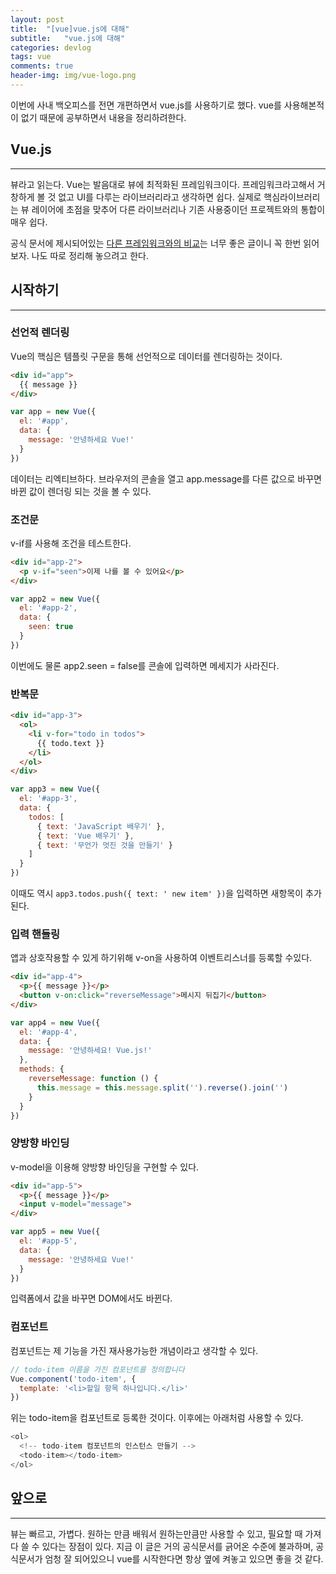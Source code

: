 ```yaml
---
layout: post
title:  "[vue]vue.js에 대해"
subtitle:   "vue.js에 대해"
categories: devlog
tags: vue
comments: true
header-img: img/vue-logo.png
---
```


이번에 사내 백오피스를 전면 개편하면서 vue.js를 사용하기로 했다. vue를 사용해본적이 없기 때문에 공부하면서 내용을 정리하려한다.

## Vue.js

---

뷰라고 읽는다. Vue는 발음대로 뷰에 최적화된 프레임워크이다. 프레임워크라고해서 거창하게 볼 것 없고 UI를 다루는 라이브러리라고 생각하면 쉽다. 실제로 핵심라이브러리는 뷰 레이어에 초점을 맞추어 다른 라이브러리나 기존 사용중이던 프로젝트와의 통합이 매우 쉽다.

공식 문서에 제시되어있는 [다른 프레임워크와의 비교](https://kr.vuejs.org/v2/guide/comparison.html)는 너무 좋은 글이니 꼭 한번 읽어보자. 나도 따로 정리해 놓으려고 한다.

## 시작하기

---

### 선언적 렌더링

Vue의 핵심은 템플릿 구문을 통해 선언적으로 데이터를 렌더링하는 것이다.

```html
<div id="app">
  {{ message }}
</div>
```

```js
var app = new Vue({
  el: '#app',
  data: {
    message: '안녕하세요 Vue!'
  }
})
```

데이터는 리엑티브하다. 브라우저의 콘솔을 열고 app.message를 다른 값으로 바꾸면 바뀐 값이 렌더링 되는 것을 볼 수 있다.

### 조건문

v-if를 사용해 조건을 테스트한다.

```html
<div id="app-2">
  <p v-if="seen">이제 나를 볼 수 있어요</p>
</div>
```

```js
var app2 = new Vue({
  el: '#app-2',
  data: {
    seen: true
  }
})
```

이번에도 물론 app2.seen = false를 콘솔에 입력하면 메세지가 사라진다.

### 반복문

```html
<div id="app-3">
  <ol>
    <li v-for="todo in todos">
      {{ todo.text }}
    </li>
  </ol>
</div>
```

```js
var app3 = new Vue({
  el: '#app-3',
  data: {
    todos: [
      { text: 'JavaScript 배우기' },
      { text: 'Vue 배우기' },
      { text: '무언가 멋진 것을 만들기' }
    ]
  }
})
```

이때도 역시 `app3.todos.push({ text: ' new item' })`을 입력하면 새항목이 추가된다.

### 입력 핸들링

앱과 상호작용할 수 있게 하기위해 v-on을 사용하여 이벤트리스너를 등록할 수있다.

```html
<div id="app-4">
  <p>{{ message }}</p>
  <button v-on:click="reverseMessage">메시지 뒤집기</button>
</div>
```

```js
var app4 = new Vue({
  el: '#app-4',
  data: {
    message: '안녕하세요! Vue.js!'
  },
  methods: {
    reverseMessage: function () {
      this.message = this.message.split('').reverse().join('')
    }
  }
})
```

### 양방향 바인딩

v-model을 이용해 양방향 바인딩을 구현할 수 있다.

```html
<div id="app-5">
  <p>{{ message }}</p>
  <input v-model="message">
</div>
```

```js
var app5 = new Vue({
  el: '#app-5',
  data: {
    message: '안녕하세요 Vue!'
  }
})
```

입력폼에서 값을 바꾸면 DOM에서도 바뀐다.

### 컴포넌트

컴포넌트는 제 기능을 가진 재사용가능한 개념이라고 생각할 수 있다.

```js
// todo-item 이름을 가진 컴포넌트를 정의합니다
Vue.component('todo-item', {
  template: '<li>할일 항목 하나입니다.</li>'
})
```

위는 todo-item을 컴포넌트로 등록한 것이다. 이후에는 아래처럼 사용할 수 있다.

```js
<ol>
  <!-- todo-item 컴포넌트의 인스턴스 만들기 -->
  <todo-item></todo-item>
</ol>
```

## 앞으로
---

뷰는 빠르고, 가볍다. 원하는 만큼 배워서 원하는만큼만 사용할 수 있고, 필요할 때 가져다 쓸 수 있다는 장점이 있다. 지금 이 글은 거의 공식문서를 긁어온 수준에 불과하며, 공식문서가 엄청 잘 되어있으니 vue를 시작한다면 항상 옆에 켜놓고 있으면 좋을 것 같다.
